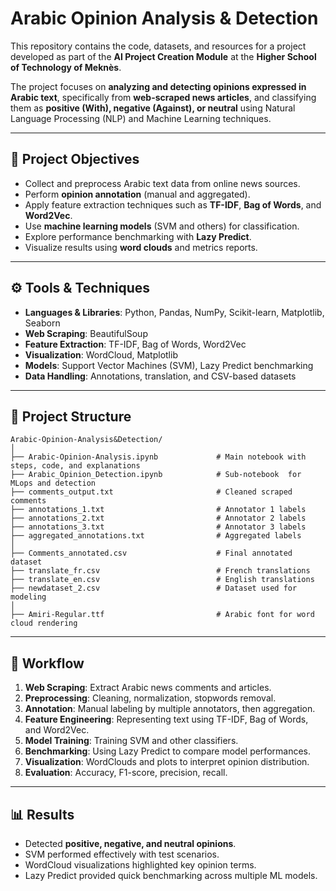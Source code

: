 # Arabic Opinion Analysis & Detection 

This repository contains the code, datasets, and resources for a project developed as part of the **AI Project Creation Module** at the **Higher School of Technology of Meknès**.

The project focuses on **analyzing and detecting opinions expressed in Arabic text**, specifically from **web-scraped news articles**, and classifying them as **positive (With), negative (Against), or neutral** using Natural Language Processing (NLP) and Machine Learning techniques.

---

## 📌 Project Objectives

- Collect and preprocess Arabic text data from online news sources.  
- Perform **opinion annotation** (manual and aggregated).  
- Apply feature extraction techniques such as **TF-IDF**, **Bag of Words**, and **Word2Vec**.  
- Use **machine learning models** (SVM and others) for classification.  
- Explore performance benchmarking with **Lazy Predict**.  
- Visualize results using **word clouds** and metrics reports.  

---

## ⚙️ Tools & Techniques

- **Languages & Libraries**: Python, Pandas, NumPy, Scikit-learn, Matplotlib, Seaborn  
- **Web Scraping**: BeautifulSoup  
- **Feature Extraction**: TF-IDF, Bag of Words, Word2Vec  
- **Visualization**: WordCloud, Matplotlib  
- **Models**: Support Vector Machines (SVM), Lazy Predict benchmarking  
- **Data Handling**: Annotations, translation, and CSV-based datasets  

---

## 📂 Project Structure

```
Arabic-Opinion-Analysis&Detection/
│
├── Arabic-Opinion-Analysis.ipynb             # Main notebook with steps, code, and explanations
├── Arabic_Opinion_Detection.ipynb            # Sub-notebook  for MLops and detection 
├── comments_output.txt                       # Cleaned scraped comments
├── annotations_1.txt                         # Annotator 1 labels
├── annotations_2.txt                         # Annotator 2 labels
├── annotations_3.txt                         # Annotator 3 labels
├── aggregated_annotations.txt                # Aggregated labels
│
├── Comments_annotated.csv                    # Final annotated dataset
├── translate_fr.csv                          # French translations
├── translate_en.csv                          # English translations
├── newdataset_2.csv                          # Dataset used for modeling
│
├── Amiri-Regular.ttf                         # Arabic font for word cloud rendering
```

---

## 🚀 Workflow

1. **Web Scraping**: Extract Arabic news comments and articles.  
2. **Preprocessing**: Cleaning, normalization, stopwords removal.  
3. **Annotation**: Manual labeling by multiple annotators, then aggregation.  
4. **Feature Engineering**: Representing text using TF-IDF, Bag of Words, and Word2Vec.  
5. **Model Training**: Training SVM and other classifiers.  
6. **Benchmarking**: Using Lazy Predict to compare model performances.  
7. **Visualization**: WordClouds and plots to interpret opinion distribution.  
8. **Evaluation**: Accuracy, F1-score, precision, recall.  

---

## 📊 Results

- Detected **positive, negative, and neutral opinions**.  
- SVM performed effectively with test scenarios.  
- WordCloud visualizations highlighted key opinion terms.  
- Lazy Predict provided quick benchmarking across multiple ML models.  
